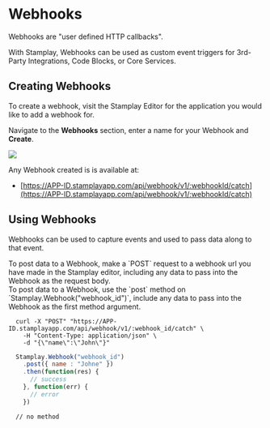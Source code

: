 # Webhooks
Webhooks are "user defined HTTP callbacks".

With Stamplay, Webhooks can be used as custom event triggers for 3rd-Party Integrations, Code Blocks, or Core Services.

## Creating Webhooks

To create a webhook, visit the Stamplay Editor for the application you would like to add a webhook for.

Navigate to the **Webhooks** section, enter a name for your Webhook and **Create**.

<img src="blank.gif" data-src="images/webhook.create.png" />

Any Webhook created is is available at:

* [https://APP-ID.stamplayapp.com/api/webhook/v1/:webhookId/catch](https://APP-ID.stamplayapp.com/api/webhook/v1/:webhookId/catch)

## Using Webhooks

Webhooks can be used to capture events and used to pass data along to that event.

<div class="lang-content shell">
  To post data to a Webhook, make a `POST` request to a webhook url you have made in the Stamplay editor, including any data to pass into the Webhook as the request body.
</div>

<div class="lang-content javascript">
  To post data to a Webhook, use the `post` method on `Stamplay.Webhook("webhook_id")`, include any data to pass into the Webhook as the first method argument.
</div>

~~~ shell
  curl -X "POST" "https://APP-ID.stamplayapp.com/api/webhook/v1/:webhook_id/catch" \
    -H "Content-Type: application/json" \
    -d "{\"name\":\"John\"}"
~~~

~~~ javascript
  Stamplay.Webhook("webhook_id")
    .post({ name : "Johne" })
    .then(function(res) {
      // success
    }, function(err) {
      // error
    })

~~~

~~~ nodejs
  // no method
~~~
